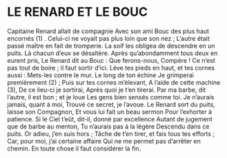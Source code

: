 # LE RENARD ET LE BOUC #

Capitaine Renard allait de compagnie
Avec son ami Bouc des plus haut encornés (1) .
Celui-ci ne voyait pas plus loin que son nez ;
L’autre était passé maître en fait de tromperie.
La soif les obligea de descendre en un puits.
Là chacun d’eux se désaltère.
Après qu’abondamment tous deux en eurent pris,
Le Renard dit au Bouc : Que ferons-nous, Compère !
Ce n’est pas tout de boire ; il faut sortir d’ici.
Lève tes pieds en haut, et tes cornes aussi :
Mets-les contre le mur. Le long de ton échine
Je grimperai premièrement (2) ;
Puis sur tes cornes m’élevant,
A l’aide de cette machine (3),
De ce lieu-ci je sortirai,
Après quoi je t’en tirerai.
Par ma barbe, dit l’autre, il est bon ; et je loue
Les gens bien sensés comme toi.
Je n’aurais jamais, quant à moi,
Trouvé ce secret, je l’avoue.
Le Renard sort du puits, laisse son Compagnon,
Et vous lui fait un beau sermon
Pour l’exhorter à patience.
Si le Ciel t’eût, dit-il, donné par excellence
Autant de jugement que de barbe au menton,
Tu n’aurais pas à la légère
Descendu dans ce puits. Or adieu, j’en suis hors ; 
Tâche de t’en tirer, et fais tous tes efforts ;
Car, pour moi, j’ai certaine affaire
Qui ne me permet pas d’arrêter en chemin.
En toute chose il faut considérer la fin. 